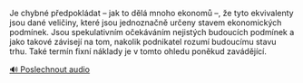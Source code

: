 
Je chybné předpokládat – jak to dělá mnoho ekonomů –, že tyto ekvivalenty jsou dané veličiny, které jsou jednoznačně určeny stavem ekonomických podmínek. Jsou spekulativním očekáváním nejistých budoucích podmínek a jako takové závisejí na tom, nakolik podnikatel rozumí budoucímu stavu trhu. Také termín fixní náklady je v tomto ohledu poněkud zavádějící.

[🔊 Poslechnout audio](/data/7-paragraphs/audio/chapter_63/para_004-Je-chybn-pedpokldat-jak-to-dl-mnoho-ekonom.mp3)
